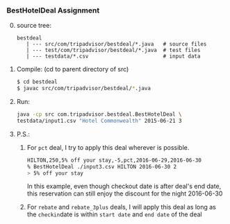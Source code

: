 ### BestHotelDeal Assignment

0. source tree:
   ```
   bestdeal
      | --- src/com/tripadvisor/bestdeal/*.java   # source files
      | --- test/com/tripadvisor/bestdeal/*.java  # test files
      | --- testdata/*.csv                        # input data 
   ```

1. Compile: (cd to parent directory of src)
    ```bash
    $ cd bestdeal
    $ javac src/com/tripadvisor/bestdeal/*.java
    ```

2. Run: 
    ```bash
    java -cp src com.tripadvisor.bestdeal.BestHotelDeal \
    testdata/input1.csv "Hotel Commonwealth" 2015-06-21 3
    ```

3. P.S.:
    1.  For `pct` deal, I try to apply this deal wherever is possible. 
        ```bash
        HILTON,250,5% off your stay,-5,pct,2016-06-29,2016-06-30
        % BestHotelDeal ./input3.csv HILTON 2016-06-30 2
        > 5% off your stay
        ```
        In this example, even though checkout date is after deal's end date, this reservation can still enjoy the discount for the night 2016-06-30
        
    2.  For `rebate` and `rebate_3plus` deals, I will apply this deal as long as the `checkin`date is within `start date` and `end date` of the deal
    
